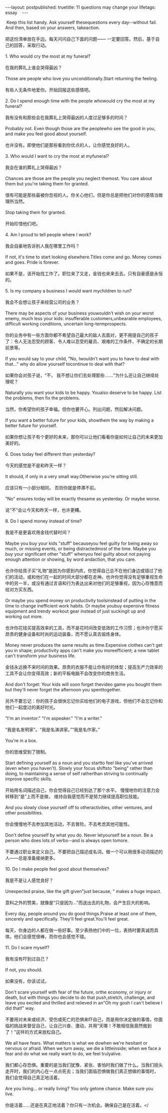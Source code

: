 ---layout: postpublished: truetitle: 11 questions may change your lifetags: essay    ---<p> Keep this list handy. Ask yourself thesequestions every day--without fail. And then, based on your answers, takeaction. <br /><br />把这份清单放在手边。每天问问自己下面的问题—— 一定要回答。然后，基于自己的回答，采取行动。 <br /><br />1. Who would cry the most at my funeral? <br /><br />在我的葬礼上谁会哭得最凶？ <br /><br />Those are people who love you unconditionally.Start returning the feeling. <br /><br />有些人无条件地爱你。开始回报这些感情吧。 <br /><br />2. Do I spend enough time with the people whowould cry the most at my funeral? <br /><br />我有没有和那些会在我葬礼上哭得最凶的人度过足够多的时间？ <br /><br />Probably not. Even though those are the peoplewho see the good in you, and make you feel good about yourself. <br /><br />也许没有。即使他们是那些看到你优点的人，让你感觉良好的人。 <br /><br />3. Who would I want to cry the most at myfuneral? <br /><br />我会在谁的葬礼上哭得最凶？ <br /><br />Chances are those are the people you neglect themost. You care about them but you're taking them for granted. <br /><br />很有可能是那些最被你忽视的人。你关心他们，但是你总是把他们对你的感情当做理所当然。 <br /><br />Stop taking them for granted. <br /><br />开始珍惜他们吧。 <br /><br />4. Am I proud to tell people where I work? <br /><br />我会自豪地告诉别人我在哪里工作吗？ <br /><br />If not, it's time to start looking elsewhere.Titles come and go. Money comes and goes. Pride is forever. <br /><br />如果不是，该开始找工作了。职位来了又走，金钱也来来去去。只有自豪感是永恒的。 <br /><br />5. Is my company a business I would want mychildren to run? <br /><br />我会不会想让孩子来经营公司的业务？ <br /><br />There may be aspects of your business youwouldn't wish on your worst enemy, much less your kids: insufferable customers,unbearable employees, difficult working conditions, uncertain long-termprospects. <br /><br />你的业务中有一些方面你都不希望自己最大的敌人去面对，更不用提自己的孩子了：令人无法忍受的顾客、令人难以忍受的雇员、艰难的工作条件、不确定的长期前景等。 <br /><br />If you would say to your child, "No, Iwouldn't want you to have to deal with that..." why do allow yourself tocontinue to deal with that? <br /><br />如果你会对孩子说，“不， 我不想让你们去处理那些.......”为什么还让自己继续处理呢？ <br /><br />Naturally you want your kids to be happy. Youalso deserve to be happy. List the problems, then fix the problems. <br /><br />当然，你希望你的孩子幸福。但你也要开心。列出问题，然后解决问题。 <br /><br />If you want a better future for your kids, showthem the way by making a better future for yourself. <br /><br />如果你想让孩子有个更好的未来，那你可以让他们看看你是如何让自己的未来更加美好的。 <br /><br />6. Does today feel different than yesterday? <br /><br />今天的感觉是不是和昨天一样？ <br /><br />It should, if only in a very small way.Otherwise you're sitting still. <br /><br />应该只有一小部分相同， 否则你就是停滞不前。 <br /><br />"No" ensures today will be exactly thesame as yesterday. Or maybe worse. <br /><br />说“不”会让今天和昨天一样，也许更糟。 <br /><br />8. Do I spend money instead of time? <br /><br />我是不是更喜欢用金钱代替时间？ <br /><br />Maybe you buy your kids "stuff" becauseyou feel guilty for being away so much, or missing events, or being distractedmost of the time. Maybe you buy your significant other "stuff" whenyou feel guilty about not paying enough attention or showing, by word andaction, that you care. <br /><br />也许你给孩子买“礼物”是因为你感到内疚，你觉得自己总不在他们身边或错过了他们的活动，或和他们在一起的时间大部分都在走神。也许你觉得没有足够重视生命中的另一半，或没有通过言语和行为表达出来对他们的足够重视，因为心存愧意而给对方买东西。 <br /><br />Or maybe you spend money on productivity toolsinstead of putting in the time to change inefficient work habits. Or maybe youbuy expensive fitness equipment and trendy workout gear instead of just suckingit up and working out more. <br /><br />也许你花钱买提高效率的工具，而不是花时间改变低效的工作习惯；也许你宁愿买昂贵的健身设备和时尚的运动装备，而不愿认真去锻炼身体。 <br /><br />Money never produces the same results as time.Expensive clothes can't get you in shape; productivity apps can't make you moreefficient; a new tablet can't transform your business life. <br /><br />金钱永远换不来时间的效果。昂贵的衣服不能让你有好的体型；提高生产力效率的工具不会让你变得高效；新的平板电脑不会改变你的商务生活。 <br /><br />And don't forget: Your kids will soon forget thevideo game you bought them but they'll never forget the afternoon you spenttogether. <br /><br />另外不要忘记：你的孩子会很快忘记你买给他们的电子游戏，但他们不会忘记你和他们一起度过的美好时光。 <br /><br />"I'm an inventor." "I'm aspeaker." "I'm a writer." <br /><br />“我是名发明家”。“我是名演讲家。”“我是名作家。” <br /><br />You're in a box. <br /><br />你的思维受到了限制。 <br /><br />Start defining yourself as a noun and you startto feel like you've arrived (even when you haven't). Slowly your focus shiftsto "being" rather than doing, to maintaining a sense of self ratherthan striving to continually improve specific skills. <br /><br />开始用名词描述自己，你会觉得自己已经到达了那个水平。 慢慢地你的注意力会转移到“是”上而不是做， 维持自我感觉而不是努力继续提高职位技能。 <br /><br />And you slowly close yourself off to otheractivities, other ventures, and other possibilities. <br /><br />你会慢慢地不去参加其他活动，不去冒险，不去考虑其他可能性。 <br /><br />Don't define yourself by what you do. Never letyourself be a noun. Be a person who does lots of verbs--and is always open tomore. <br /><br />不要通过职业来定义自己。不要把自己描述成名词。做一个可以用很多动词描述的人——总是准备接纳更多。 <br /><br />10. Do I make people feel good about themselves? <br /><br />我是不是让人感觉良好？ <br /><br />Unexpected praise, like the gift given"just because, " makes a huge impact. <br /><br />意料之外的赞美，就像是“只是因为...”而送出去的礼物，会产生巨大的影响。 <br /><br />Every day, people around you do good things.Praise at least one of them, sincerely and specifically. They'll feel great.You'll feel great. <br /><br />每天，你身边的人都在做一些好事。至少表扬他们中的一位，表扬时要真诚而具体。他们会感觉很棒，而你也会感觉不错。 <br /><br />11. Do I scare myself? <br /><br />我有没有吓到过自己？ <br /><br />If not, you should. <br /><br />如果没有，你该试试。 <br /><br />Don't scare yourself with fear of the future, orthe economy, or injury or death, but with things you decide to do that push,stretch, challenge, and leave you excited and thrilled and relieved in an"Oh my gosh I can't believe I did that!" way. <br /><br />不要用对未来或经济、受伤或死亡的恐惧来吓自己，而是用你决定做的事情，你面临的挑战来督促自己，让自己兴奋、激动，并用“天哪！不敢相信我竟然做到了！”这样的方式来放松自己。 <br /><br />We all have fears. What matters is what we dowhen we're hesitant or nervous or afraid. When we turn away, we die a littleinside; when we face a fear and do what we really want to do, we feel trulyalive. <br /><br />我们都心存恐惧。重要的是当我们犹豫、紧张、害怕时我们做了什么。当我们扭头走开时，我们的内心在一点点死去；当我们面临恐惧做我们真正想做的事情时， 我们会觉得自己真正地活着。 <br /><br />Are you living... or really living? You only getone chance. Make sure you live.<br /><br />你是活着......还是在真正地活着？你只有一次机会。确保自己是在活着。</
